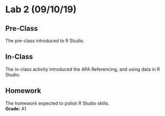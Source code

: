 # Lab 2 (09/10/19)

## Pre-Class
The pre-class introduced to R Studio.

## In-Class
The in-class activity introduced the APA Referencing, and using data in R Studio.

## Homework
The homework expected to polish R Studio skills. <br />
**Grade:** A1